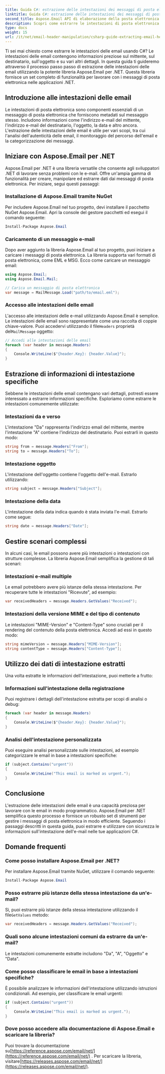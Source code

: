 ```yaml
---
title: Guida C#: estrazione delle intestazioni dei messaggi di posta elettronica
linktitle: Guida C#: estrazione delle intestazioni dei messaggi di posta elettronica
second_title: Aspose.Email API di elaborazione della posta elettronica .NET
description: Scopri come estrarre le intestazioni di posta elettronica in C# utilizzando Aspose.Email per .NET. Guida passo passo con codice sorgente per un'analisi efficiente della posta elettronica.
type: docs
weight: 15
url: /it/net/email-header-manipulation/csharp-guide-extracting-email-headers/
---
```


Ti sei mai chiesto come estrarre le intestazioni delle email usando C#? Le intestazioni delle email contengono informazioni preziose sul mittente, sul destinatario, sull'oggetto e su vari altri dettagli. In questa guida ti guideremo attraverso il processo passo passo di estrazione delle intestazioni delle email utilizzando la potente libreria Aspose.Email per .NET. Questa libreria fornisce un set completo di funzionalità per lavorare con i messaggi di posta elettronica nelle applicazioni .NET.

## Introduzione alle intestazioni delle email

Le intestazioni di posta elettronica sono componenti essenziali di un messaggio di posta elettronica che forniscono metadati sul messaggio stesso. Includono informazioni come l'indirizzo e-mail del mittente, l'indirizzo e-mail del destinatario, l'oggetto, la data e altro ancora. L'estrazione delle intestazioni delle email è utile per vari scopi, tra cui l'analisi dell'autenticità delle email, il monitoraggio del percorso dell'email e la categorizzazione dei messaggi.

## Iniziare con Aspose.Email per .NET

Aspose.Email per .NET è una libreria versatile che consente agli sviluppatori .NET di lavorare senza problemi con le e-mail. Offre un'ampia gamma di funzionalità per creare, manipolare ed estrarre dati dai messaggi di posta elettronica. Per iniziare, segui questi passaggi:

### Installazione di Aspose.Email tramite NuGet

Per includere Aspose.Email nel tuo progetto, devi installare il pacchetto NuGet Aspose.Email. Apri la console del gestore pacchetti ed esegui il comando seguente:

```csharp
Install-Package Aspose.Email
```

### Caricamento di un messaggio e-mail

Dopo aver aggiunto la libreria Aspose.Email al tuo progetto, puoi iniziare a caricare i messaggi di posta elettronica. La libreria supporta vari formati di posta elettronica, come EML e MSG. Ecco come caricare un messaggio email:

```csharp
using Aspose.Email;
using Aspose.Email.Mail;

// Carica un messaggio di posta elettronica
var message = MailMessage.Load("path/to/email.eml");
```

### Accesso alle intestazioni delle email

 L'accesso alle intestazioni delle e-mail utilizzando Aspose.Email è semplice. Le intestazioni delle email sono rappresentate come una raccolta di coppie chiave-valore. Puoi accedervi utilizzando il file`Headers` proprietà del`MailMessage` oggetto:

```csharp
// Accedi alle intestazioni delle email
foreach (var header in message.Headers)
{
    Console.WriteLine($"{header.Key}: {header.Value}");
}
```

## Estrazione di informazioni di intestazione specifiche

Sebbene le intestazioni delle email contengano vari dettagli, potresti essere interessato a estrarre informazioni specifiche. Esploriamo come estrarre le intestazioni comunemente utilizzate:

### Intestazioni da e verso

L'intestazione "Da" rappresenta l'indirizzo email del mittente, mentre l'intestazione "A" contiene l'indirizzo del destinatario. Puoi estrarli in questo modo:

```csharp
string from = message.Headers["From"];
string to = message.Headers["To"];
```

### Intestazione oggetto

L'intestazione dell'oggetto contiene l'oggetto dell'e-mail. Estrarlo utilizzando:

```csharp
string subject = message.Headers["Subject"];
```

### Intestazione della data

L'intestazione della data indica quando è stata inviata l'e-mail. Estrarlo come segue:

```csharp
string date = message.Headers["Date"];
```

## Gestire scenari complessi

In alcuni casi, le email possono avere più intestazioni o intestazioni con strutture complesse. La libreria Aspose.Email semplifica la gestione di tali scenari:

### Intestazioni e-mail multiple

Le email potrebbero avere più istanze della stessa intestazione. Per recuperare tutte le intestazioni "Ricevute", ad esempio:

```csharp
var receivedHeaders = message.Headers.GetValues("Received");
```

### Intestazioni della versione MIME e del tipo di contenuto

Le intestazioni "MIME-Version" e "Content-Type" sono cruciali per il rendering del contenuto della posta elettronica. Accedi ad essi in questo modo:

```csharp
string mimeVersion = message.Headers["MIME-Version"];
string contentType = message.Headers["Content-Type"];
```

## Utilizzo dei dati di intestazione estratti

Una volta estratte le informazioni dell'intestazione, puoi metterle a frutto:

### Informazioni sull'intestazione della registrazione

Puoi registrare i dettagli dell'intestazione estratta per scopi di analisi o debug:

```csharp
foreach (var header in message.Headers)
{
    Console.WriteLine($"{header.Key}: {header.Value}");
}
```

### Analisi dell'intestazione personalizzata

Puoi eseguire analisi personalizzate sulle intestazioni, ad esempio categorizzare le email in base a intestazioni specifiche:

```csharp
if (subject.Contains("urgent"))
{
    Console.WriteLine("This email is marked as urgent.");
}
```

## Conclusione

L'estrazione delle intestazioni delle email è una capacità preziosa per lavorare con le email in modo programmatico. Aspose.Email per .NET semplifica questo processo e fornisce un robusto set di strumenti per gestire i messaggi di posta elettronica in modo efficiente. Seguendo i passaggi descritti in questa guida, puoi estrarre e utilizzare con sicurezza le informazioni sull'intestazione dell'e-mail nelle tue applicazioni C#.

## Domande frequenti

### Come posso installare Aspose.Email per .NET?

Per installare Aspose.Email tramite NuGet, utilizzare il comando seguente:
```csharp
Install-Package Aspose.Email
```

### Posso estrarre più istanze della stessa intestazione da un'e-mail?

 Sì, puoi estrarre più istanze della stessa intestazione utilizzando il file`GetValues` metodo:
```csharp
var receivedHeaders = message.Headers.GetValues("Received");
```

### Quali sono alcune intestazioni comuni da estrarre da un'e-mail?

Le intestazioni comunemente estratte includono "Da", "A", "Oggetto" e "Data".

### Come posso classificare le email in base a intestazioni specifiche?

È possibile analizzare le informazioni dell'intestazione utilizzando istruzioni condizionali. Ad esempio, per classificare le email urgenti:
```csharp
if (subject.Contains("urgent"))
{
    Console.WriteLine("This email is marked as urgent.");
}
```

### Dove posso accedere alla documentazione di Aspose.Email e scaricare la libreria?

Puoi trovare la documentazione su[https://reference.aspose.com/email/net/](https://reference.aspose.com/email/net/) . Per scaricare la libreria, visitare[https://releases.aspose.com/email/net/](https://releases.aspose.com/email/net/).